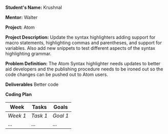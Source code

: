 **Student's Name:** Krushnal

**Mentor:** Walter

**Project:** Atom

**Project Description:** Update the syntax highlighters adding support for macro statements, highlighting commas and parentheses, and support for variables. Also add new snippets to test different aspects of the syntax highlighting grammar.

**Problem Definition:** The Atom Syntax highlighter needs updates to better aid developers and the publishing procedure needs to be ironed out so the code changes can be pushed out to Atom users. 

**Deliverables** Better code

**Coding Plan**

| Week | Tasks | Goals |
|------|-------|-------|
| _Week 1_ | _Task 1_ | _Goal 1_ |
| ... | ... | ... |

